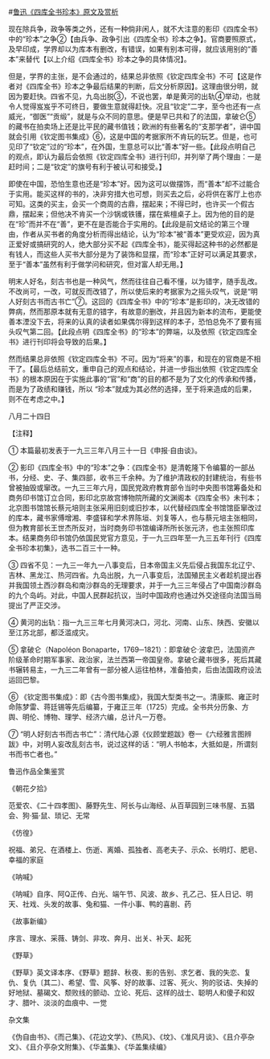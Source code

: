 #[鲁迅《四库全书珍本》原文及赏析](https://www.vrrw.net/wx/8172.html)

现在除兵争，政争等类之外，还有一种倘非闲人，就不大注意的影印《四库全书》中的“珍本”之争②【由兵争、政争引出《四库全书》珍本之争】。官商要照原式，及早印成，学界却以为库本有删改，有错误，如果有别本可得，就应该用别的“善本”来替代【以上介绍《四库全书》珍本之争的具体情况】。



但是，学界的主张，是不会通过的，结果总非依照《钦定四库全书》不可【这是作者对《四库全书》珍本之争最后结果的判断，后文分析原因】。这理由很分明，就因为要赶快。四省不见，九岛出脱③，不说也罢，单是黄河的出轨④举动，也就令人觉得岌岌乎不可终日，要做生意就得赶快。况且“钦定”二字，至今也还有一点威光，“御医”“贡缎”，就是与众不同的意思。便是早已共和了的法国，拿破仑⑤的藏书在拍卖场上还是比平民的藏书值钱；欧洲的有些著名的“支那学者”，讲中国就会引用《钦定图书集成》⑥，这是中国的考据家所不肯玩的玩艺。但是，也可见印了“钦定”过的“珍本”，在外国，生意总可以比“善本”好一些。【此段点明自己的观点，即认为最后会依照《钦定四库全书》进行刊印，并列举了两个理由：一是赶时间；二是“钦定”的旗号有利于被认可和接受。】

即使在中国，恐怕生意也还是“珍本”好。因为这可以做摆饰，而“善本”却不过能合于实用。能买这样的书的，决非穷措大也可想，则买去之后，必将供在客厅上也亦可知。这类的买主，会买一个商周的古鼎，摆起来；不得已时，也许买一个假古鼎，摆起来；但他决不肯买一个沙锅或铁镬，摆在紫檀桌子上。因为他的目的是在“珍”而并不在“善”，更不在是否能合于实用的。【此段是前文结论的第三个理由，作者从买书者的角度分析而得出结论，认为“珍本”被“善本”更受欢迎，因为真正爱好或搞研究的人，绝大部分买不起《四库全书》，能买得起这种书的必然都是有钱人，而这些人买书大部分是为了装饰和显摆，而“珍本”正好可以满足其要求，至于“善本”虽然有利于做学问和研究，但对富人却无用。】

明末人好名，刻古书也是一种风气，然而往往自己看不懂，以为错字，随手乱改。不改尚可，一改，可就反而改错了，所以使后来的考据家为之摇头叹气，说是“明人好刻古书而古书亡”⑦。这回的《四库全书》中的“珍本”是影印的，决无改错的弊病，然而那原本就有无意的错字，有故意的删改，并且因为新本的流布，更能使善本湮没下去，将来的认真的读者如果偶尔得到这样的本子，恐怕总免不了要有摇头叹气第二回。【此段点明《四库全书》的“珍本”的弊端，以及依照《钦定四库全书》进行刊印将会导致的后果。】

然而结果总非依照《钦定四库全书》不可。因为“将来”的事，和现在的官商是不相干了。【最后总结前文，重申自己的观点和结论，并进一步指出依照《钦定四库全书》的根本原因在于实施此事的“官”和“商”的目的都不是为了文化的传承和传播，而是为了政绩和赚钱，所以 “珍本”就成为其必然的选择，至于将来造成的后果，则不在考虑之中。】

八月二十四日





【注释】

① 本篇最初发表于一九三三年八月三十一日《申报·自由谈》。

② 影印《四库全书》中的“珍本”之争：《四库全书》是清乾隆下令编纂的一部丛书，分经、史、子、集四部，收书三千余种。为了维护清政权的封建统治，有些书曾被抽毁或窜改。一九三三年六月，国民党政府教育部令当时中央图书馆筹备处和商务印书馆订立合同，影印北京故宫博物院所藏的文渊阁本《四库全书》未刊本；北京图书馆馆长蔡元培则主张采用旧刻或旧抄本，以代替经四库全书馆馆臣窜改过的库本，藏书家傅增湘、李盛铎和学术界陈垣、刘复等人，也与蔡元培主张相同，但为教育部长王世杰所反对，当时商务印书馆编译所所长张元济，也主张照印库本。结果商务印书馆仍依国民党官方意见，于一九三四年至一九三五年刊行《四库全书珍本初集》，选书二百三十一种。

③ 四省不见：一九三一年九一八事变后，日本帝国主义先后侵占我国东北辽宁、吉林、黑龙江、热河四省。九岛出脱，九一八事变后，法国殖民主义者趁机提出吞并我国领土西沙群岛和南沙群岛的无理要求，并于一九三三年侵占了中国南沙群岛的九个岛屿。对此，中国人民群起抗议，当时中国政府也通过外交途径向法国当局提出了严正交涉。

④ 黄河的出轨：指一九三三年七月黄河决口，河北、河南、山东、陕西、安徽以至江苏北部，都泛滥成灾。

⑤ 拿破仑（Napoléon Bonaparte，1769─1821）：即拿破仑·波拿巴，法国资产阶级革命时期军事家、政治家，法兰西第一帝国皇帝。拿破仑藏书很多，死后其藏书辗转易主，一九三二年曾有一部分被人运往柏林，准备拍卖，后由法国政府设法运回巴黎。

⑥ 《钦定图书集成》：即《古今图书集成》，我国大型类书之一。清康熙、雍正时命陈梦雷、蒋廷锡等先后编纂，于雍正三年（1725）完成。全书共分历象、方舆、明伦、博物、理学、经济六编，总计凡一万卷。

⑦ “明人好刻古书而古书亡”：清代陆心源《仪顾堂题跋》卷一《六经雅言图辨跋》中，对明人妄改乱刻古书，说过这样的话：“明人书帕本，大抵如是，所谓刻书而书亡者也。”

鲁迅作品全集鉴赏

《朝花夕拾》

范爱农、《二十四孝图》、藤野先生、阿长与山海经、从百草园到三味书屋、五猖会、狗·猫·鼠、琐记、无常

《仿徨》

祝福、弟兄、在酒楼上、伤逝、离婚、孤独者、高老夫子、示众、长明灯、肥皂、幸福的家庭

《呐喊》

《呐喊》自序、阿Q正传、白光、端午节、风波、故乡、孔乙己、狂人日记、明天、社戏、头发的故事、兔和猫、一件小事、鸭的喜剧、药

《故事新编》

序言、理水、采薇、铸剑、非攻、奔月、出关、补天、起死

《野草》

《野草》英文译本序、《野草》题辞、秋夜、影的告别、求乞者、我的失恋、复仇、复仇〔其二〕、希望、雪、风筝、好的故事、过客、死火、狗的驳诘、失掉的好地狱、墓碣文、颓败线的颤动、立论、死后、这样的战士、聪明人和傻子和奴才、腊叶、淡淡的血痕中、一觉

杂文集

《伪自由书》、《而己集》、《花边文学》、《热风》、《坟》、《准风月谈》、《且介亭杂文》、《且介亭杂文附集》、《华盖集》、《华盖集续编》

